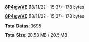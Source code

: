 [**8P4rgwVE**](/data/8P4rgwVE.txt) (18/11/22 - 15:37)- 178 bytes

[**8P4rgwVE**](/data/8P4rgwVE.txt) (18/11/22 - 15:37)- 178 bytes

**Total Datas**: 3695

**Total Size**: 20.53 MB / 20.5 MB